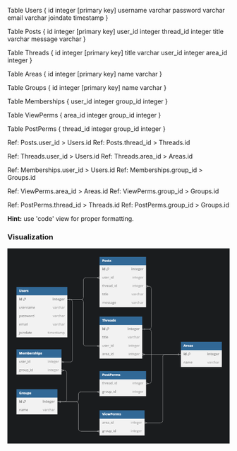 Table Users {
    id integer [primary key]
    username varchar
    password varchar
    email varchar
    joindate timestamp
}

Table Posts {
    id integer [primary key]
    user_id integer
    thread_id integer
    title varchar
    message varchar
}

Table Threads {
    id integer [primary key]
    title varchar
    user_id integer
    area_id integer
}

Table Areas {
    id integer [primary key]
    name varchar
}

Table Groups {
    id integer [primary key]
    name varchar
}

Table Memberships {
    user_id integer
    group_id integer
}

Table ViewPerms {
    area_id integer
    group_id integer
}

Table PostPerms {
    thread_id integer
    group_id integer
}

Ref: Posts.user_id > Users.id
Ref: Posts.thread_id > Threads.id

Ref: Threads.user_id > Users.id
Ref: Threads.area_id > Areas.id

Ref: Memberships.user_id > Users.id
Ref: Memberships.group_id > Groups.id 

Ref: ViewPerms.area_id > Areas.id
Ref: ViewPerms.group_id > Groups.id

Ref: PostPerms.thread_id > Threads.id
Ref: PostPerms.group_id > Groups.id

**Hint:** use 'code' view for proper formatting.

### Visualization

![visualization](design/db-visual.png)